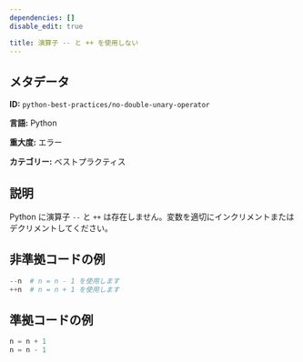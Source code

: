 ```yaml
---
dependencies: []
disable_edit: true

title: 演算子 -- と ++ を使用しない
---
```

## メタデータ
**ID:** `python-best-practices/no-double-unary-operator`

**言語:** Python

**重大度:** エラー

**カテゴリー:** ベストプラクティス

## 説明
Python に演算子 `--` と `++` は存在しません。変数を適切にインクリメントまたはデクリメントしてください。

## 非準拠コードの例
```python
--n  # n = n - 1 を使用します
++n  # n = n + 1 を使用します

```

## 準拠コードの例
```python
n = n + 1
n = n - 1
```
